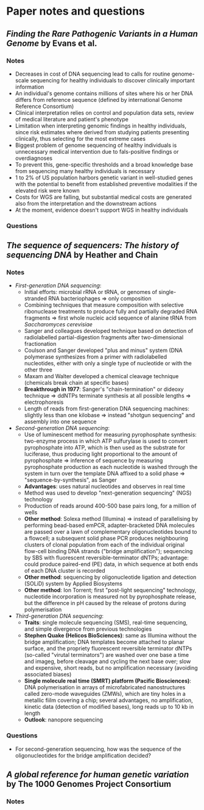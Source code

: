 # Paper notes and questions

## *Finding the Rare Pathogenic Variants in a Human Genome* by Evans et al.

### Notes
* Decreases in cost of DNA sequencing lead to calls for routine genome-scale sequencing for healthy individuals to discover clinically important information
* An individual's genome contains millions of sites where his or her DNA differs from reference sequence (defined by international Genome Reference Consortium)
* Clinical interpretation relies on control and population data sets, review of medical literature and patient's phenotype
* Limitation when interpreting genomic findings in healthy individuals, since risk estimates where derived from studying patients presenting clinically, thus selecting for the most extreme cases
* Biggest problem of genome sequencing of healthy individuals is unnecessary medical intervention due to fals-positive findings or overdiagnoses
* To prevent this, gene-specific thresholds and a broad knowledge base from sequencing many healthy individuals is necessary
* 1 to 2% of US population harbors genetic variant in well-studied genes with the potential to benefit from established preventive modalities if the elevated risk were known
* Costs for WGS are falling, but substantial medical costs are generated also from the interpretation and the downstream actions
* At the moment, evidence doesn't support WGS in healthy individuals

### Questions

## *The sequence of sequencers: The history of sequencing DNA* by Heather and Chain

### Notes
* *First-generation DNA sequencing*: 
  * Initial efforts: microbial rRNA or tRNA, or genomes of single-stranded RNA bacteriophages => only composition
  * Combining techniques that measure composition with selective ribonuclease treatments to produce fully and partially degraded RNA fragments => first whole nucleic acid sequence of alanine tRNA from *Saccharomyces cerevisiae*
  * Sanger and colleagues developed technique based on detection of radiolabelled partial-digestion fragments after two-dimensional fractionation
  * Coulson and Sanger developed "plus and minus" system (DNA polymerase synthesizes from a primer with radiolabelled nucleotides, either with only a single type of nucleotide or with the other three
  * Maxam and Walter developed a chemical cleavage technique (chemicals break chain at specific bases)
  * **Breakthrough in 1977**: Sanger's "chain-termination" or dideoxy technique => ddNTPs terminate synthesis at all possible lengths => electrophoresis
  * Length of reads from first-generation DNA sequencing machines: slightly less than one kilobase => instead "shotgun sequencing" and assembly into one sequence
* *Second-generation DNA sequencing*:
  * Use of luminescent method for measuring pyrophosphate synthesis: two-enzyme process in which ATP sulfurylase is used to convert pyrophosphate into ATP, which is then used as the substrate for luciferase, thus producing light proportional to the amount of pyrophosphate => inference of sequence by measuring pyrophosphate production as each nucleotide is washed through the system in turn over the template DNA affixed to a solid phase => "sequence-by-synthesis", as Sanger
  * **Advantages**: uses natural nucleotides and observes in real time
  * Method was used to develop "next-generation sequencing" (NGS) technology
  * Production of reads around 400-500 base pairs long, for a million of wells
  * **Other method**: Solexa method (Illumina) => instead of parallelising by performing bead-based emPCR, adapter-bracketed DNA molecules are passed over a lawn of complementary oligonucleotides bound to a flowcell; a subsequent solid phase PCR produces neighbouring clusters of clonal population from each of the individual original flow-cell binding DNA strands ("bridge amplification"); sequencing by SBS with fluorescent reversible-terminator dNTPs; advantage: could produce paired-end (PE) data, in which sequence at both ends of each DNA cluster is recorded
  * **Other method**: sequencing by oligonucleotide ligation and detection (SOLiD) system by Applied Biosystems
  * **Other method**: Ion Torrent; first "post-light sequencing" technology, nucleotide incorporation is measured not by pyrophosphate release, but the difference in pH caused by the release of protons during polymerisation
* *Third-generation DNA sequencing*:
  * **Traits**: single molecule sequencing (SMS), real-time sequencing, and simple divergence from previous technologies
  * **Stephen Quake (Helicos BioSciences)**: same as Illumina without the bridge amplification; DNA templates become attached to planar surface, and the propriety fluorescent reversible terminator dNTPs (so-called "virutal terminators") are washed over one base a time and imageg, before cleavage and cycling the next base over; slow and expensive, short reads, but no amplification necessary (avoiding associated biases)
  * **Single molecule real time (SMRT) platform (Pacific Biosciences)**: DNA polymerisation in arrays of microfabricated nanostructures called zero-mode waveguides (ZMWs), which are tiny holes in a metallic fiilm covering a chip; several advantages, no amplification, kinetic data (detection of modified bases), long reads up to 10 kb in length
  * **Outlook**: nanopore sequencing

### Questions
* For second-generation sequencing, how was the sequence of the oligonucleotides for the bridge amplification decided?

## *A global reference for human genetic variation* by The 1000 Genomes Project Consortium

### Notes
